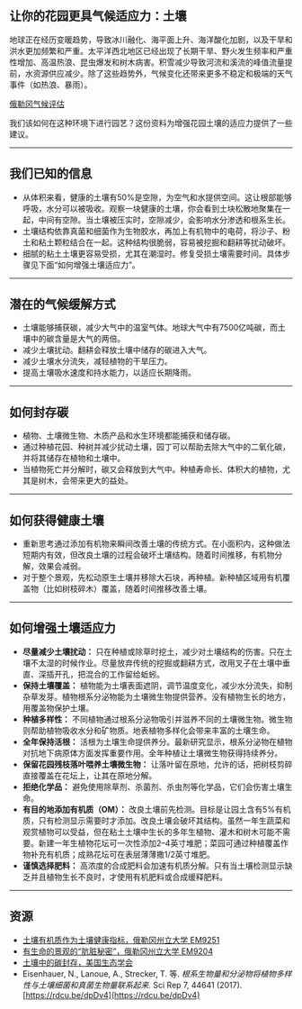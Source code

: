 ## 让你的花园更具气候适应力：土壤

地球正在经历变暖趋势，导致冰川融化、海平面上升、海洋酸化加剧，以及干旱和洪水更加频繁和严重。太平洋西北地区已经出现了长期干旱、野火发生频率和严重性增加、高温热浪、昆虫爆发和树木病害。积雪减少导致河流和溪流的峰值流量提前，水资源供应减少。除了这些趋势外，气候变化还带来更多不稳定和极端的天气事件（如热浪、暴雨）。

[俄勒冈气候评估](https://blogs.oregonstate.edu/occri/oregon-climate-assessments/)

我们该如何在这种环境下进行园艺？这份资料为增强花园土壤的适应力提供了一些建议。

---

## 我们已知的信息

- 从体积来看，健康的土壤有50%是空隙，为空气和水提供空间。这让根部能够呼吸，水分可以被吸收。观察一块健康的土壤，你会看到土块松散地聚集在一起，中间有空隙。当土壤被压实时，空隙减少，会影响水分渗透和根系生长。
- 土壤结构依靠真菌和细菌作为生物胶水，再加上有机物中的电荷，将沙子、粉土和粘土颗粒结合在一起。这种结构很脆弱，容易被挖掘和翻耕等扰动破坏。
- 细腻的粘土土壤更容易受损，尤其在潮湿时。修复受损土壤需要时间。具体步骤见下面“如何增强土壤适应力”。

---

## 潜在的气候缓解方式

- 土壤能够捕获碳，减少大气中的温室气体。地球大气中有7500亿吨碳，而土壤中的碳含量是大气的两倍。
- 减少土壤扰动。翻耕会释放土壤中储存的碳进入大气。
- 减少土壤水分流失，减轻植物的干旱压力。
- 提高土壤吸水速度和持水能力，以适应长期降雨。

---

## 如何封存碳

- 植物、土壤微生物、木质产品和水生环境都能捕获和储存碳。
- 通过种植花园、种树并减少扰动土壤，园丁可以帮助去除大气中的二氧化碳，并将其储存在植物和土壤中。
- 当植物死亡并分解时，碳又会释放到大气中。种植寿命长、体积大的植物，尤其是树木，会带来更大的益处。

---

## 如何获得健康土壤

- 重新思考通过添加有机物来瞬间改善土壤的传统方式。在小面积内，这种做法短期内有效，但改良土壤的过程会破坏土壤结构。随着时间推移，有机物分解，效果会减弱。
- 对于整个景观，先松动原生土壤并移除大石块，再种植。新种植区域用有机覆盖物（比如树枝碎木）覆盖，随着时间推移改善土壤。

---

## 如何增强土壤适应力

- **尽量减少土壤扰动：** 只在种植或除草时挖土，减少对土壤结构的伤害。只在土壤不太湿的时候作业。尽量放弃传统的挖掘或翻耕方式，改用叉子在土壤中垂直、深插开孔，把混合的工作留给蚯蚓。
- **保持土壤覆盖：** 植物能为土壤表面遮阴，调节温度变化，减少水分流失，抑制杂草发芽。植物根系分泌物能为土壤微生物提供营养。没有植物生长的地方，用覆盖物保护土壤。
- **种植多样性：** 不同植物通过根系分泌物吸引并滋养不同的土壤微生物。微生物则帮助植物吸收水分和矿物质。地表植物多样化会带来丰富的土壤生命。
- **全年保持活根：** 活根为土壤生命提供养分。最新研究显示，根系分泌物在植物对抗地下病原体方面发挥重要作用。全年种植让土壤微生物获得持续养分。
- **保留花园残枝落叶喂养土壤微生物：** 让落叶留在原地，允许的话，把树枝剪碎直接覆盖在花坛上，让其在原地分解。
- **拒绝化学品：** 避免使用除草剂、杀菌剂、杀虫剂等化学品，它们会伤害土壤生命。
- **有目的地添加有机质（OM）：** 改良土壤前先检测。目标是让园土含有5%有机质，只有检测显示需要时才添加。改良土壤会破坏其结构。虽然一年生蔬菜和观赏植物可以受益，但在粘土土壤中生长的多年生植物、灌木和树木可能不需要。新建一年生植物花坛可一次性添加2–4英寸堆肥；菜园可通过种植覆盖作物补充有机质；成熟花坛可在表层薄薄撒1/2英寸堆肥。
- **谨慎选择肥料：** 高浓度的合成肥料会加速有机质分解。只有当土壤检测显示缺乏并且植物生长不良时，才使用有机肥料或合成缓释肥料。

---

## 资源

- [土壤有机质作为土壤健康指标，俄勒冈州立大学 EM9251](https://extension.oregonstate.edu/sites/default/files/documents/em9251.pdf)
- [有生命的景观的“肮脏秘密”，俄勒冈州立大学 EM9204](https://extension.oregonstate.edu/sites/default/files/2023-10/em9304-update-100223.pdf)
- [土壤中的碳封存，美国生态学会](https://www.esa.org/esa/wp-content/uploads/2012/12/carbonsequestrationinsoils.pdf)
- Eisenhauer, N., Lanoue, A., Strecker, T. 等. *根系生物量和分泌物将植物多样性与土壤细菌和真菌生物量联系起来.* Sci Rep 7, 44641 (2017). [https://rdcu.be/dpDv4](https://rdcu.be/dpDv4)
